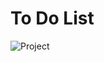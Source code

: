 # To Do List
![Project](https://user-images.githubusercontent.com/76437357/211845786-fd837ceb-5517-45a1-80da-39d9cfab03d8.jpg)
